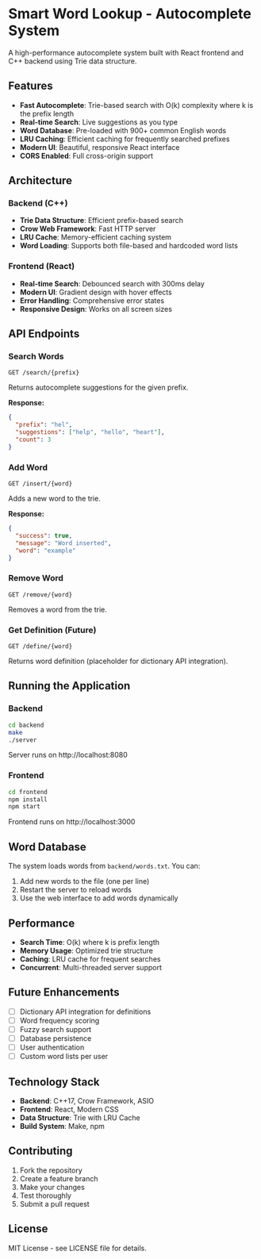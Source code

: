 # Smart Word Lookup - Autocomplete System

A high-performance autocomplete system built with React frontend and C++ backend using Trie data structure.

## Features

- **Fast Autocomplete**: Trie-based search with O(k) complexity where k is the prefix length
- **Real-time Search**: Live suggestions as you type
- **Word Database**: Pre-loaded with 900+ common English words
- **LRU Caching**: Efficient caching for frequently searched prefixes
- **Modern UI**: Beautiful, responsive React interface
- **CORS Enabled**: Full cross-origin support

## Architecture

### Backend (C++)
- **Trie Data Structure**: Efficient prefix-based search
- **Crow Web Framework**: Fast HTTP server
- **LRU Cache**: Memory-efficient caching system
- **Word Loading**: Supports both file-based and hardcoded word lists

### Frontend (React)
- **Real-time Search**: Debounced search with 300ms delay
- **Modern UI**: Gradient design with hover effects
- **Error Handling**: Comprehensive error states
- **Responsive Design**: Works on all screen sizes

## API Endpoints

### Search Words
```
GET /search/{prefix}
```
Returns autocomplete suggestions for the given prefix.

**Response:**
```json
{
  "prefix": "hel",
  "suggestions": ["help", "hello", "heart"],
  "count": 3
}
```

### Add Word
```
GET /insert/{word}
```
Adds a new word to the trie.

**Response:**
```json
{
  "success": true,
  "message": "Word inserted",
  "word": "example"
}
```

### Remove Word
```
GET /remove/{word}
```
Removes a word from the trie.

### Get Definition (Future)
```
GET /define/{word}
```
Returns word definition (placeholder for dictionary API integration).

## Running the Application

### Backend
```bash
cd backend
make
./server
```
Server runs on http://localhost:8080

### Frontend
```bash
cd frontend
npm install
npm start
```
Frontend runs on http://localhost:3000

## Word Database

The system loads words from `backend/words.txt`. You can:
1. Add new words to the file (one per line)
2. Restart the server to reload words
3. Use the web interface to add words dynamically

## Performance

- **Search Time**: O(k) where k is prefix length
- **Memory Usage**: Optimized trie structure
- **Caching**: LRU cache for frequent searches
- **Concurrent**: Multi-threaded server support

## Future Enhancements

- [ ] Dictionary API integration for definitions
- [ ] Word frequency scoring
- [ ] Fuzzy search support
- [ ] Database persistence
- [ ] User authentication
- [ ] Custom word lists per user

## Technology Stack

- **Backend**: C++17, Crow Framework, ASIO
- **Frontend**: React, Modern CSS
- **Data Structure**: Trie with LRU Cache
- **Build System**: Make, npm

## Contributing

1. Fork the repository
2. Create a feature branch
3. Make your changes
4. Test thoroughly
5. Submit a pull request

## License

MIT License - see LICENSE file for details.